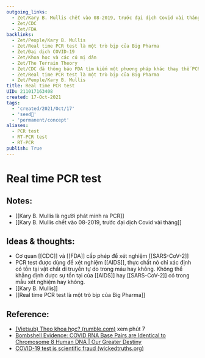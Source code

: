 ```yaml
---
outgoing_links:
  - Zet/Kary B. Mullis chết vào 08-2019, trước đại dịch Covid vài tháng
  - Zet/CDC
  - Zet/FDA
backlinks:
  - Zet/People/Kary B. Mullis
  - Zet/Real time PCR test là một trò bịp của Big Pharma
  - Zet/Đại dịch COVID-19
  - Zet/Khoa học và các cú mị dân
  - Zet/The Terrain Theory
  - Zet/CDC đã thông báo FDA tìm kiếm một phương pháp khác thay thế PCR từ 07-2021
  - Zet/Real time PCR test là một trò bịp của Big Pharma
  - Zet/People/Kary B. Mullis
title: Real time PCR test
UID: 211017163408
created: 17-Oct-2021
tags:
  - 'created/2021/Oct/17'
  - 'seed🥜'
  - 'permanent/concept'
aliases:
  - PCR test
  - RT-PCR test
  - RT-PCR
publish: True
---
```

# Real time PCR test

## Notes:
- [[Kary B. Mullis là người phát minh ra PCR]]
- [[Kary B. Mullis chết vào 08-2019, trước đại dịch Covid vài tháng]]

## Ideas & thoughts:
- Cơ quan [[CDC]] và [[FDA]] cấp phép để xét nghiệm [[SARS-CoV-2]]
- PCR test được dùng để xét nghiệm [[AIDS]], thực chất nó chỉ xác định có tồn tại vật chất di truyền tự do trong máu hay không. Không thể khẳng định được sự tồn tại của [[AIDS]] hay [[SARS-CoV-2]] có trong mẫu xét nghiệm hay không.
- [[Kary B. Mullis]]
- [[Real time PCR test là một trò bịp của Big Pharma]]

## Reference:
- [(Vietsub) Theo khoa học? (rumble.com)](https://rumble.com/vm1729-vietsub-theo-khoa-hc.html) xem phút 7
- [Bombshell Evidence: COVID RNA Base Pairs are Identical to Chromosome 8 Human DNA | Our Greater Destiny](https://ourgreaterdestiny.org/2020/08/bombshell-evidence-covid-rna-base-pairs-are-identical-to-chromosome-8-human-dna/)
- [COVID-19 test is scientific fraud (wickedtruths.org)](https://wickedtruths.org/en/covid-19-test-is-scientific-fraud/)